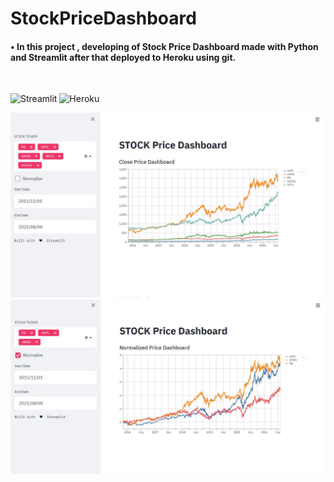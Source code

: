 # StockPriceDashboard

#### • In this project , developing of  Stock Price Dashboard made with Python and Streamlit after that deployed to Heroku using git.
</br>
<p>
<a>
<img alt="Streamlit" src="https://img.shields.io/badge/-Made with Streamlit-FF4B4B?logo=Streamlit&logoColor=white">
</a>
<a>
<img alt="Heroku" src ="https://img.shields.io/badge/-Deployed to Heroku-0089D6?&logo=heroku&logoColor=ffffff">
</a>
</p>

<img width="1440" alt="dashboard1" src="https://github.com/UGURSELIMOZEN/StockPriceDashboard/blob/main/dashboard1.JPG">
<img width="1440" alt="dashboard2" src="https://github.com/UGURSELIMOZEN/StockPriceDashboard/blob/main/dashboard2.JPG">
